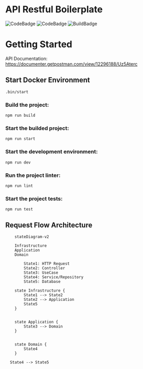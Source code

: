 

# API Restful Boilerplate
![CodeBadge](https://img.shields.io/badge/TypeScript-4.7.2-black?logo=typescript)
![CodeBadge](https://img.shields.io/badge/Node-14.9.1-black?logo=node.js)
![BuildBadge](https://img.shields.io/badge/Build-passing-green)


# Getting Started

API Documentation: https://documenter.getpostman.com/view/12296188/Uz5Aterc

## Start Docker Environment

`.bin/start`

### Build the project:

`npm run build`

### Start the builded project:

`npm run start`

### Start the development environment:

`npm run dev`

### Run the project linter:

`npm run lint`

### Start the project tests:

`npm run test`

## Request Flow Architecture

```mermaid
    stateDiagram-v2
    
    Infrastructure
    Application
    Domain
    
        State1: HTTP Request
        State2: Controller
        State3: UseCase
        State4: Service/Repository
        State5: Database

    state Infrastructure {
        State1 --> State2
        State2 --> Application
        State5
    }
    
    
    state Application {
        State3 --> Domain
    }
    
    
    state Domain {
        State4
    }
 
  State4 --> State5


```
